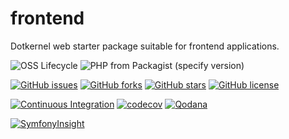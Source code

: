 # frontend

Dotkernel web starter package suitable for frontend applications.

![OSS Lifecycle](https://img.shields.io/osslifecycle/dotkernel/frontend)
![PHP from Packagist (specify version)](https://img.shields.io/packagist/php-v/dotkernel/frontend/4.2.0)

[![GitHub issues](https://img.shields.io/github/issues/dotkernel/frontend)](https://github.com/dotkernel/frontend/issues)
[![GitHub forks](https://img.shields.io/github/forks/dotkernel/frontend)](https://github.com/dotkernel/frontend/network)
[![GitHub stars](https://img.shields.io/github/stars/dotkernel/frontend)](https://github.com/dotkernel/frontend/stargazers)
[![GitHub license](https://img.shields.io/github/license/dotkernel/frontend)](https://github.com/dotkernel/frontend/blob/5.0/LICENSE.md)

[![Continuous Integration](https://github.com/dotkernel/frontend/actions/workflows/continuous-integration.yml/badge.svg?branch=5.0)](https://github.com/dotkernel/frontend/actions/workflows/continuous-integration.yml)
[![codecov](https://codecov.io/gh/dotkernel/frontend/graph/badge.svg?token=BQS43UWAM4)](https://codecov.io/gh/dotkernel/frontend)
[![Qodana](https://github.com/dotkernel/frontend/actions/workflows/qodana_code_quality.yml/badge.svg)](https://github.com/dotkernel/frontend/actions/workflows/qodana_code_quality.yml)

[![SymfonyInsight](https://insight.symfony.com/projects/a28dac55-3366-4020-9a49-53f6fcbeda4e/big.svg)](https://insight.symfony.com/projects/a28dac55-3366-4020-9a49-53f6fcbeda4e)